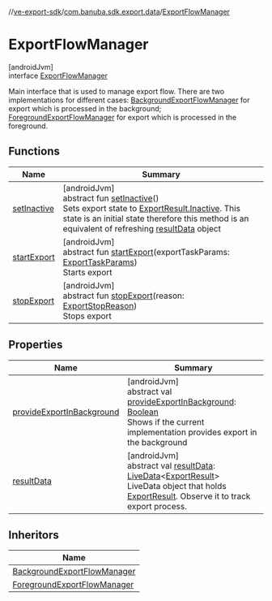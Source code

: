 //[ve-export-sdk](../../../index.md)/[com.banuba.sdk.export.data](../index.md)/[ExportFlowManager](index.md)

# ExportFlowManager

[androidJvm]\
interface [ExportFlowManager](index.md)

Main interface that is used to manage export flow. There are two implementations for different cases: [BackgroundExportFlowManager](../-background-export-flow-manager/index.md) for export which is processed in the background; [ForegroundExportFlowManager](../-foreground-export-flow-manager/index.md) for export which is processed in the foreground.

## Functions

| Name | Summary |
|---|---|
| [setInactive](set-inactive.md) | [androidJvm]<br>abstract fun [setInactive](set-inactive.md)()<br>Sets export state to [ExportResult.Inactive](../-export-result/-inactive/index.md). This state is an initial state therefore this method is an equivalent of refreshing [resultData](result-data.md) object |
| [startExport](start-export.md) | [androidJvm]<br>abstract fun [startExport](start-export.md)(exportTaskParams: [ExportTaskParams](../-export-task-params/index.md))<br>Starts export |
| [stopExport](stop-export.md) | [androidJvm]<br>abstract fun [stopExport](stop-export.md)(reason: [ExportStopReason](../-export-stop-reason/index.md))<br>Stops export |

## Properties

| Name | Summary |
|---|---|
| [provideExportInBackground](provide-export-in-background.md) | [androidJvm]<br>abstract val [provideExportInBackground](provide-export-in-background.md): [Boolean](https://kotlinlang.org/api/latest/jvm/stdlib/kotlin/-boolean/index.html)<br>Shows if the current implementation provides export in the background |
| [resultData](result-data.md) | [androidJvm]<br>abstract val [resultData](result-data.md): [LiveData](https://developer.android.com/reference/kotlin/androidx/lifecycle/LiveData.html)&lt;[ExportResult](../-export-result/index.md)&gt;<br>LiveData object that holds [ExportResult](../-export-result/index.md). Observe it to track export process. |

## Inheritors

| Name |
|---|
| [BackgroundExportFlowManager](../-background-export-flow-manager/index.md) |
| [ForegroundExportFlowManager](../-foreground-export-flow-manager/index.md) |
